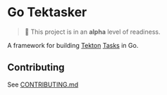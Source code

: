 # Go Tektasker

> :wrench: This project is in an **alpha** level of readiness.

A framework for building
[Tekton](https://tekton.dev)
[Tasks](https://tekton.dev/docs/pipelines/tasks/) in Go.

## Contributing

See [CONTRIBUTING.md](./CONTRIBUTING.md)
